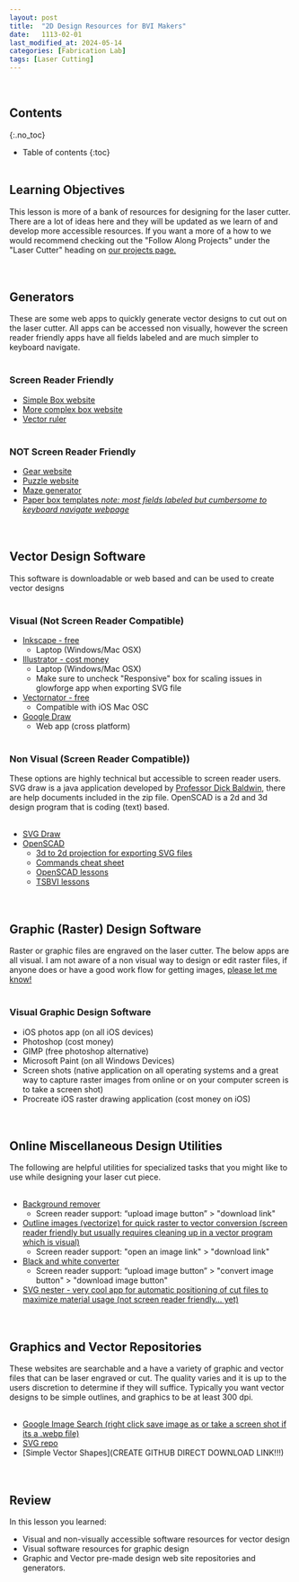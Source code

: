 ```yaml
---
layout: post
title:  "2D Design Resources for BVI Makers"
date:   1113-02-01
last_modified_at: 2024-05-14
categories: [Fabrication Lab]
tags: [Laser Cutting]
---
```

<br>

## Contents
{:.no_toc}
* Table of contents
{:toc}
<br><br>

## Learning Objectives
This lesson is more of a bank of resources for designing for the laser cutter. There are a lot of ideas here and they will be updated as we learn of and develop more accessible resources. If you want a more of a how to we would recommend checking out the "Follow Along Projects" under the "Laser Cutter" heading on [our projects page.](https://funkonaut.github.io/projects)
<br><br><br>

## Generators
These are some web apps to quickly generate vector designs to cut out on the laser cutter. All apps can be accessed non visually, however the screen reader friendly apps have all fields labeled and are much simpler to keyboard navigate. 
<br><br>

### Screen Reader Friendly
- [Simple Box website](https://boxdesigner.connectionlab.org/)
- [More complex box website](https://www.festi.info/boxes.py/index.html)
- [Vector ruler](http://robbbb.github.io/VectorRuler/)
<br><br>

### **NOT** Screen Reader Friendly
- [Gear website](http://hessmer.org/gears/InvoluteSpurGearBuilder.html?circularPitch=8&pressureAngle=20&clearance=0.05&backlash=0.05&profileShift=0&gear1ToothCount=30&gear1CenterHoleDiamater=4&gear2ToothCount=8&gear2CenterHoleDiamater=4&showOption=3)
- [Puzzle website](https://draradech.github.io/jigsaw/index.html)
- [Maze generator](https://www.mazegenerator.net/)
- [Paper box templates *note: most fields labeled but cumbersome to keyboard navigate webpage*](https://www.templatemaker.nl/en/)
<br><br><br>

## Vector Design Software
This software is downloadable or web based and can be used to create vector designs
<br><br>

### Visual (Not Screen Reader Compatible)
- [Inkscape - free](https://inkscape.org/release/inkscape-1.2.1/)
  - Laptop (Windows/Mac OSX)
- [Illustrator - cost money](https://www.adobe.com/products/illustrator.html)
  - Laptop (Windows/Mac OSX)
  - Make sure to uncheck "Responsive" box for scaling issues in glowforge app when exporting SVG file
- [Vectornator - free](https://www.vectornator.io/)
  - Compatible with iOS Mac OSC
- [Google Draw](https://docs.google.com/drawings/)
  - Web app (cross platform)
<br><br>

### Non Visual (Screen Reader Compatible))
These options are highly technical but accessible to screen reader users. SVG draw is a java application developed by [Professor Dick Baldwin](dickbaldwin.com), there are help documents included in the zip file. OpenSCAD is a 2d and 3d design program that is coding (text) based.
<br><br>

- [SVG Draw](http://www.austincc.edu/baldwin/SWT-SVG/SVGDraw01.zip)
- [OpenSCAD](https://openscad.org/downloads.html)
  - [3d to 2d projection for exporting SVG files](https://en.wikibooks.org/wiki/OpenSCAD_User_Manual/3D_to_2D_Projection)
  - [Commands cheat sheet](https://en.wikibooks.org/wiki/OpenSCAD_User_Manual/3D_to_2D_Projection)
  - [OpenSCAD lessons](https://openscad.org/documentation.html)
  - [TSBVI lessons](https://funkonaut.github.io/lessons/)
<br><br><br>

## Graphic (Raster) Design Software
Raster or graphic files are engraved on the laser cutter. The below apps are all visual. I am not aware of a non visual way to design or edit raster files, if anyone does or have a good work flow for getting images, [please let me know!](mailto:correllc@tsbvi.edu)
<br><br>

### Visual Graphic Design Software
- iOS photos app (on all iOS devices)
- Photoshop (cost money)
- GIMP (free photoshop alternative)
- Microsoft Paint (on all Windows Devices)
- Screen shots (native application on all operating systems and a great way to capture raster images from online or on your computer screen is to take a screen shot)
- Procreate iOS raster drawing application (cost money on iOS)
<br><br><br>


## Online Miscellaneous Design Utilities  
The following are helpful utilities for specialized tasks that you might like to use while designing your laser cut piece.
<br><br>

- [Background remover](https://www.remove.bg/)
  - Screen reader support: “upload image button” > "download link"
- [Outline images (vectorize) for quick raster to vector conversion (screen reader friendly but usually requires cleaning up in a vector program which is visual)](http://kilobtye.github.io/potrace/)
  - Screen reader support: "open an image link" > "download link"
- [Black and white converter](https://blackandwhite.imageonline.co/)
  - Screen reader support: “upload image button” > "convert image button" > "download image button"
- [SVG nester - very cool app for automatic positioning of cut files to maximize material usage (not screen reader friendly… yet)](https://svgnest.com/)
<br><br><br>

## Graphics and Vector Repositories
These websites are searchable and a have a variety of graphic and vector files that can be laser engraved or cut. The quality varies and it is up to the users discretion to determine if they will suffice. Typically you want vector designs to be simple outlines, and graphics to be at least 300 dpi.
<br><br>

- [Google Image Search (right click save image as or take a screen shot if its a .webp file)](https://www.google.com/imghp?hl=en&ogbl)
- [SVG repo](https://www.svgrepo.com/)
- [Simple Vector Shapes](CREATE GITHUB DIRECT DOWNLOAD LINK!!!)
<br><br><br>

## Review
In this lesson you learned:
- Visual and non-visually accessible software resources for vector design
- Visual software resources for graphic design
- Graphic and Vector pre-made design web site repositories and generators.
<br><br><br>
